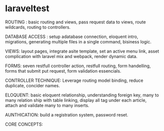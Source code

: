 # laraveltest
ROUTING :
  basic routing and views,
  pass request data to views,
  route wildcards,
  routing to controllers.

DATABASE ACCESS :
  setup adatabase connection,
  eloquent intro,
  migrations,
  generating multiple files in a single command,
  bisiness logic.

VIEWS:
  layout pages,
  integrate asite template,
  set an active menu link,
  asset complication with laravel mix and webpack,
  render dynamic data.
  
FORMS:
  seven restfull controller action,
  restfull routing,
  form handelling,
  forms that submit put request,
  form validation essencials.
  
CONTROLLER TECHNIQUE:
  Leverage routing model binding,
  reduce duplicate,
  concider names.
  
ELOQUENT:
  basic eloquent relationship,
  understanding foreign key,
  many to many relation ship with table linking,
  display all tag under each article,
  attach and validate many to many inserts.
  
AUNTHICATION:
  build a registration system,
  password reset.
  
CORE CONCEPTS:
